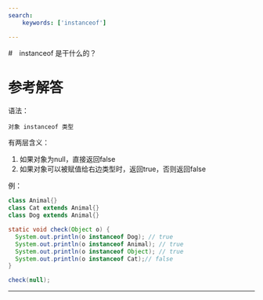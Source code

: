 ```yaml
---
search:
    keywords: ['instanceof']

---
```





#　instanceof 是干什么的？

# 参考解答

语法：

```
对象 instanceof 类型
```

有两层含义：
1. 如果对象为null，直接返回false
2. 如果对象可以被赋值给右边类型时，返回true，否则返回false

例：
```java
class Animal{}
class Cat extends Animal{}
class Dog extends Animal{}

static void check(Object o) {
  System.out.println(o instanceof Dog); // true
  System.out.println(o instanceof Animal); // true
  System.out.println(o instanceof Object); // true
  System.out.println(o instanceof Cat);// false
}
```

```java
check(null);
```

---

